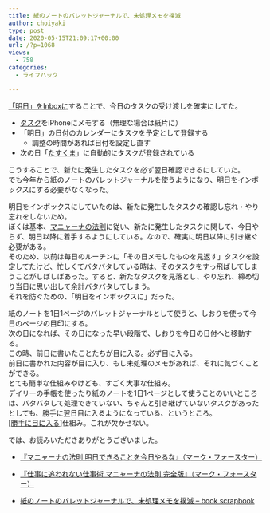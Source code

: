 ```yaml
---
title: 紙のノートのバレットジャーナルで、未処理メモを撲滅
author: choiyaki
type: post
date: 2020-05-15T21:09:17+00:00
url: /?p=1068
views:
  - 758
categories:
  - ライフハック

---
```

[「明日」をInboxに][1]することで、今日のタスクの受け渡しを確実にしてた。

  * [タスク][2]をiPhoneにメモする（無理な場合は紙片に）
  * 「明日」の日付のカレンダーにタスクを予定として登録する 
      * 調整の時間があれば日付を設定し直す
  * 次の日「[たすくま][3]」に自動的にタスクが登録されている

こうすることで、新たに発生したタスクを必ず翌日確認できるにしていた。  
でも今年から紙のノートのバレットジャーナルを使うようになり、明日をインボックスにする必要がなくなった。

明日をインボックスにしていたのは、新たに発生したタスクの確認し忘れ・やり忘れをしないため。  
ぼくは基本、[マニャーナの法則][4]に従い、新たに発生したタスクに関して、今日やらず、明日以降に着手するようにしている。なので、確実に明日以降に引き継ぐ必要がある。  
そのため、以前は毎日のルーチンに「その日メモしたものを見返す」タスクを設定してたけど、忙しくてバタバタしている時は、そのタスクをすっ飛ばしてしまうことがしばしばあった。すると、新たなタスクを見落とし、やり忘れ、締め切り当日に思い出して余計バタバタしてしまう。  
それを防ぐための、「明日をインボックスに」だった。

紙のノートを1日1ページのバレットジャーナルとして使うと、しおりを使って今日のページの目印にする。  
次の日になれば、その日になった早い段階で、しおりを今日の日付へと移動する。  
この時、前日に書いたことたちが目に入る。必ず目に入る。  
前日に書かれた内容が目に入り、もし未処理のメモがあれば、それに気づくことができる。  
とても簡単な仕組みやけども、すごく大事な仕組み。  
デイリーの手帳を使ったり紙のノートを1日1ページとして使うことのいいところは、バタバタして処理できていない、ちゃんと引き継げていないタスクがあったとしても、勝手に翌日目に入るようになっている、というところ。  
[[勝手に目に入る]][5]仕組み。これが欠かせない。

では、お読みいただきありがとうございました。

  * [『マニャーナの法則 明日できることを今日やるな』（マーク・フォースター）][6]
  * [『仕事に追われない仕事術 マニャーナの法則 完全版』（マーク・フォースター）][7]

  * [紙のノートのバレットジャーナルで、未処理メモを撲滅 &#8211; book scrapbook][8]

 [1]: https://choiyaki.com/?p=609
 [2]: https://scrapbox.io/choiyaki-hondana/%E3%82%BF%E3%82%B9%E3%82%AF
 [3]: https://scrapbox.io/choiyaki-hondana/%E3%81%9F%E3%81%99%E3%81%8F%E3%81%BE
 [4]: https://scrapbox.io/choiyaki-hondana/%E3%83%9E%E3%83%8B%E3%83%A3%E3%83%BC%E3%83%8A%E3%81%AE%E6%B3%95%E5%89%87
 [5]: https://scrapbox.io/choiyaki-hondana/%E5%8B%9D%E6%89%8B%E3%81%AB%E7%9B%AE%E3%81%AB%E5%85%A5%E3%82%8B
 [6]: https://scrapbox.io/choiyaki-hondana/%E3%80%8E%E3%83%9E%E3%83%8B%E3%83%A3%E3%83%BC%E3%83%8A%E3%81%AE%E6%B3%95%E5%89%87_%E6%98%8E%E6%97%A5%E3%81%A7%E3%81%8D%E3%82%8B%E3%81%93%E3%81%A8%E3%82%92%E4%BB%8A%E6%97%A5%E3%82%84%E3%82%8B%E3%81%AA%E3%80%8F%EF%BC%88%E3%83%9E%E3%83%BC%E3%82%AF%E3%83%BB%E3%83%95%E3%82%A9%E3%83%BC%E3%82%B9%E3%82%BF%E3%83%BC%EF%BC%89
 [7]: https://scrapbox.io/choiyaki-hondana/%E3%80%8E%E4%BB%95%E4%BA%8B%E3%81%AB%E8%BF%BD%E3%82%8F%E3%82%8C%E3%81%AA%E3%81%84%E4%BB%95%E4%BA%8B%E8%A1%93_%E3%83%9E%E3%83%8B%E3%83%A3%E3%83%BC%E3%83%8A%E3%81%AE%E6%B3%95%E5%89%87_%E5%AE%8C%E5%85%A8%E7%89%88%E3%80%8F%EF%BC%88%E3%83%9E%E3%83%BC%E3%82%AF%E3%83%BB%E3%83%95%E3%82%A9%E3%83%BC%E3%82%B9%E3%82%BF%E3%83%BC%EF%BC%89
 [8]: https://scrapbox.io/choiyaki-hondana/%E7%B4%99%E3%81%AE%E3%83%8E%E3%83%BC%E3%83%88%E3%81%AE%E3%83%90%E3%83%AC%E3%83%83%E3%83%88%E3%82%B8%E3%83%A3%E3%83%BC%E3%83%8A%E3%83%AB%E3%81%A7%E3%80%81%E6%9C%AA%E5%87%A6%E7%90%86%E3%83%A1%E3%83%A2%E3%82%92%E6%92%B2%E6%BB%85